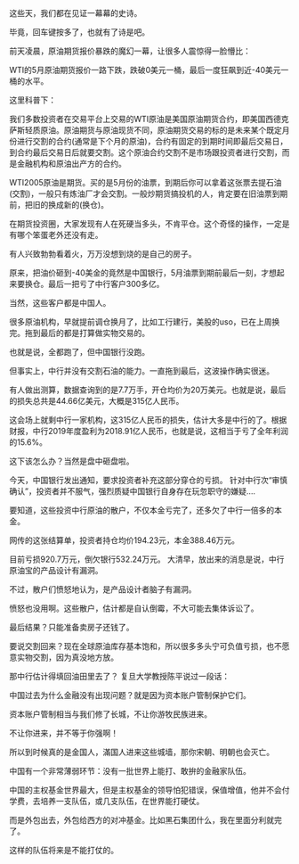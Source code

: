 

这些天，我们都在见证一幕幕的史诗。

毕竟，回车键按多了，也就有了诗是吧。

前天凌晨，原油期货报价暴跌的魔幻一幕，让很多人震惊得一脸懵比：

WTI的5月原油期货报价一路下跌，跌破0美元一桶，最后一度狂飙到近-40美元一桶的水平。

这里科普下：

我们多数投资者在交易平台上交易的WTI原油是美国原油期货合约，即美国西德克萨斯轻质原油。原油期货与原油现货不同，原油期货交易的标的是未来某个既定月份进行交割的合约(通常是下个月的原油)，合约有固定的到期时间即最后交易日，到合约最后交易日后就要交割。这个原油合约交割不是市场跟投资者进行交割，而是金融机构和原油出产方的合约。

WTI2005原油是期货。买的是5月份的油票，到期后你可以拿着这张票去提石油(交割)，一般只有炼油厂才会交割。一般炒期货搞投机的人，肯定要在旧油票到期前，把旧的换成新的(换仓)。

在期货投资圈，大家发现有人在死硬当多头，不肯平仓。这个奇怪的操作，一定是有哪个笨蛋老外还没有走。

有人兴致勃勃看着火，万万没想到烧的是自己的房子。

原来，把油价砸到-40美金的竟然是中国银行，5月油票到期前最后一刻，才想起来要换仓。最后一把亏了中行客户300多亿。

当然，这些客户都是中国人。

很多原油机构，早就提前调仓换月了，比如工行建行，美股的uso，已在上周换完。拖到最后的都是打算做实物交易的。

也就是说，全都跑了，但中国银行没跑。

但事实上，中行并没有交割石油的能力。一直拖到最后，这波操作确实很迷。

有人做出测算，数据查询到的是7.7万手，开仓均价为20万美元。也就是说，最后的损失总共是44.66亿美元，大概是315亿人民币。

这会场上就剩中行一家机构，这315亿人民币的损失，估计大多是中行的了。根据财报，中行2019年度盈利为2018.91亿人民币，也就是说，这相当于亏了全年利润的15.6%。

这下该怎么办？当然是盘中砸盘啦。

今天，中国银行发出通知，要求投资者补充这部分穿仓的亏损。 针对中行次“审慎确认”，投资者并不服气，强烈质疑中国银行自身存在玩忽职守的嫌疑&#8230;.

要知道，这些投资中行原油的散户，不仅本金亏完了，还多欠了中行一倍多的本金。

网传的这张结算单，投资者持仓均价194.23元，本金388.46万元。

目前亏损920.7万元，倒欠银行532.24万元。 大清早，放出来的消息是说，中行原油宝的产品设计有漏洞。

不过，散户们愤怒地认为，是产品设计者脑子有漏洞。

愤怒也没用啊。这些散户，估计都是自认倒霉，不大可能去集体诉讼了。

最后结果？只能准备卖房子还钱了。

要说交割回来？现在全球原油库存基本饱和，所以很多多头宁可负值亏损，也不愿意实物交割，因为真没地方放。

那中行估计得填回油田里去了？ 复旦大学教授陈平说过一段话：

中国过去为什么金融没有出现问题？就是因为资本账户管制保护它们。

资本账户管制相当与我们修了长城，不让你游牧民族进来。

不让你进来，并不等于你强啊！

所以到时候真的是金国人，滿国人进来这些城墙，那你宋朝、明朝也会灭亡。

中国有一个非常薄弱环节：没有一批世界上能打、敢拚的金融家队伍。

中国的主权基金世界最大，但是主权基金的领导怕犯错误，保值增值，他并不会付学费，去培养一支队伍，或几支队伍，在世界能打硬仗。

而是外包出去，外包给西方的对冲基金。比如黑石集团什么，我在里面分利就完了。

这样的队伍将来是不能打仗的。 

